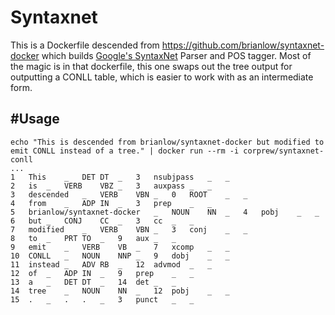 # Syntaxnet

This is a Dockerfile descended from https://github.com/brianlow/syntaxnet-docker which builds [Google's SyntaxNet](https://github.com/tensorflow/models/tree/master/syntaxnet) Parser and POS tagger.  Most of the magic is in that dockerfile, this one swaps out the tree output for outputting a CONLL table, which is easier to work with as an intermediate form.

#Usage
-----

```shell
echo "This is descended from brianlow/syntaxnet-docker but modified to emit CONLL instead of a tree." | docker run --rm -i corprew/syntaxnet-conll
...
1	This	_	DET	DT	_	3	nsubjpass	_	_
2	is	_	VERB	VBZ	_	3	auxpass	_	_
3	descended	_	VERB	VBN	_	0	ROOT	_	_
4	from	_	ADP	IN	_	3	prep	_	_
5	brianlow/syntaxnet-docker	_	NOUN	NN	_	4	pobj	_	_
6	but	_	CONJ	CC	_	3	cc	_	_
7	modified	_	VERB	VBN	_	3	conj	_	_
8	to	_	PRT	TO	_	9	aux	_	_
9	emit	_	VERB	VB	_	7	xcomp	_	_
10	CONLL	_	NOUN	NNP	_	9	dobj	_	_
11	instead	_	ADV	RB	_	12	advmod	_	_
12	of	_	ADP	IN	_	9	prep	_	_
13	a	_	DET	DT	_	14	det	_	_
14	tree	_	NOUN	NN	_	12	pobj	_	_
15	.	_	.	.	_	3	punct	_	_
```



